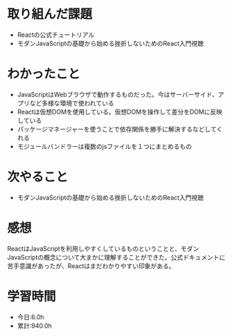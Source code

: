# 取り組んだ課題
- Reactの公式チュートリアル
- モダンJavaScriptの基礎から始める挫折しないためのReact入門視聴
# わかったこと
- JavaScriptはWebブラウザで動作するものだった。今はサーバーサイド、アプリなど多様な環境で使われている
- Reactは仮想DOMを使用している。仮想DOMを操作して差分をDOMに反映している
- パッケージマネージャーを使うことで依存関係を勝手に解決するなどしてくれる
- モジュールバンドラーは複数のjsファイルを１つにまとめるもの
# 次やること
- モダンJavaScriptの基礎から始める挫折しないためのReact入門視聴
# 感想
ReactはJavaScriptを利用しやすくしているものということと、モダンJavaScriptの概念について大まかに理解することができた。公式ドキュメントに苦手意識があったが、Reactはまだわかりやすい印象がある。
# 学習時間
- 今日:6.0h
- 累計:940.0h